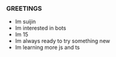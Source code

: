 ### GREETINGS

-   Im suijin
-   Im interested in bots
-   Im 15
-   Im always ready to try something new 
-   Im learning more js and ts
    

<!--
**Cyberkingcr7/Cyberkingcr7** is a ✨ _special_ ✨ repository because its `README.md` (this file) appears on your GitHub profile.

Here are some ideas to get you started:

- 🔭 I’m currently working on botto kaoi
- 🌱 I’m currently learning more about typescript
- 👯 I’m looking to collaborate on WhatsApp bots





-->
